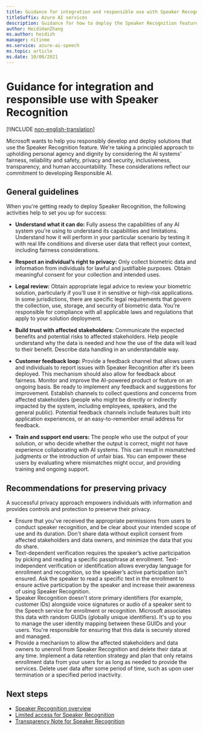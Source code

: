 ```yaml
---
title: Guidance for integration and responsible use with Speaker Recognition
titleSuffix: Azure AI services
description: Guidance for how to deploy the Speaker Recognition feature responsibly, based on the knowledge and understanding from the team that created this product.
author: HeidiHanZhang
ms.author: heidizh
manager: nitinme
ms.service: azure-ai-speech
ms.topic: article
ms.date: 10/08/2021
---
```


# Guidance for integration and responsible use with Speaker Recognition

[!INCLUDE [non-english-translation](../../includes/non-english-translation.md)]

Microsoft wants to help you responsibly develop and deploy solutions that use the Speaker Recognition feature. We're taking a principled approach to upholding personal agency and dignity by considering the AI systems' fairness, reliability and safety, privacy and security, inclusiveness, transparency, and human accountability. These considerations reflect our commitment to developing Responsible AI.

## General guidelines

When you're getting ready to deploy Speaker Recognition, the following activities help to set you up for success:

* **Understand what it can do:** Fully assess the capabilities of any AI system you're using to understand its capabilities and limitations. Understand how it will perform in your particular scenario by testing it with real life conditions and diverse user data that reflect your context, including fairness considerations.

* **Respect an individual’s right to privacy:** Only collect biometric data and information from individuals for lawful and justifiable purposes. Obtain meaningful consent for your collection and intended uses.

* **Legal review:** Obtain appropriate legal advice to review your biometric solution, particularly if you'll use it in sensitive or high-risk applications. In some jurisdictions, there are specific legal requirements that govern the collection, use, storage, and security of biometric data. You're responsible for compliance with all applicable laws and regulations that apply to your solution deployment.

* **Build trust with affected stakeholders:** Communicate the expected benefits and potential risks to affected stakeholders. Help people understand why the data is needed and how the use of the data will lead to their benefit. Describe data handling in an understandable way.

* **Customer feedback loop:** Provide a feedback channel that allows users and individuals to report issues with Speaker Recognition after it’s been deployed. This mechanism should also allow for feedback about fairness. Monitor and improve the AI-powered product or feature on an ongoing basis. Be ready to implement any feedback and suggestions for improvement. Establish channels to collect questions and concerns from affected stakeholders (people who might be directly or indirectly impacted by the system, including employees, speakers, and the general public). Potential feedback channels include features built into application experiences, or an easy-to-remember email address for feedback.

* **Train and support end users:** The people who use the output of your solution, or who decide whether the output is correct, might not have experience collaborating with AI systems. This can result in mismatched judgments or the introduction of unfair bias. You can empower these users by evaluating where mismatches might occur, and providing training and ongoing support.

## Recommendations for preserving privacy

A successful privacy approach empowers individuals with information and provides controls and protection to preserve their privacy.  

* Ensure that you've received the appropriate permissions from users to conduct speaker recognition, and be clear about your intended scope of use and its duration. Don't share data without explicit consent from affected stakeholders and data owners, and minimize the data that you do share.
* Text-dependent verification requires the speaker’s active participation by picking and reading a specific passphrase at enrollment. Text-independent verification or identification allows everyday language for enrollment and recognition, so the speaker’s active participation isn't ensured. Ask the speaker to read a specific text in the enrollment to ensure active participation by the speaker and increase their awareness of using Speaker Recognition.
* Speaker Recognition doesn't store primary identifiers (for example, customer IDs) alongside voice signatures or audio of a speaker sent to the Speech service for enrollment or recognition. Microsoft associates this data with random GUIDs (globally unique identifiers).  It's up to you to manage the user identity mapping between these GUIDs and your users. You're responsible for ensuring that this data is securely stored and managed.  
* Provide a mechanism to allow the affected stakeholders and data owners to unenroll from Speaker Recognition and delete their data at any time. Implement a data retention strategy and plan that only retains enrollment data from your users for as long as needed to provide the services. Delete user data after some period of time, such as upon user termination or a specified period inactivity.

## Next steps

* [Speaker Recognition overview](/azure/ai-services/speech-service/speaker-recognition-overview)
* [Limited access for Speaker Recognition](/azure/ai-foundry/responsible-ai/speech-service/speaker-recognition/limited-access-speaker-recognition)
* [Transparency Note for Speaker Recognition](/azure/ai-foundry/responsible-ai/speech-service/speaker-recognition/transparency-note-speaker-recognition)
